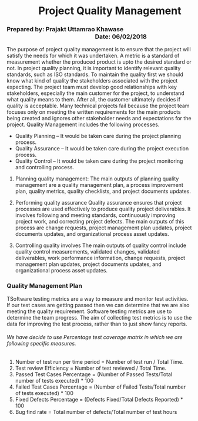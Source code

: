 # &nbsp;&nbsp;&nbsp;&nbsp;&nbsp;&nbsp;&nbsp;&nbsp;&nbsp;&nbsp;&nbsp;&nbsp;&nbsp;Project Quality Management

### Prepared by:  Prajakt Uttamrao Khawase &nbsp;&nbsp;&nbsp;&nbsp;&nbsp;&nbsp;&nbsp;&nbsp;&nbsp;&nbsp;&nbsp;&nbsp;&nbsp;&nbsp;&nbsp;&nbsp;&nbsp;&nbsp;&nbsp;&nbsp;&nbsp;&nbsp;&nbsp;&nbsp;&nbsp;&nbsp;&nbsp;&nbsp;&nbsp;&nbsp;&nbsp;&nbsp;&nbsp;&nbsp;&nbsp;&nbsp;&nbsp;&nbsp;&nbsp;&nbsp;&nbsp;&nbsp;&nbsp;&nbsp;&nbsp;&nbsp;&nbsp;&nbsp;&nbsp;&nbsp;&nbsp;&nbsp;&nbsp;&nbsp;&nbsp;&nbsp;&nbsp;&nbsp;&nbsp;&nbsp;&nbsp;&nbsp;Date: 06/02/2018

The purpose of project quality management is to ensure that the project will satisfy the needs for which it was undertaken. A metric is a standard of measurement whether the produced product is upto the desired standard or not. In project quality planning, it is important to identify relevant quality standards, such as ISO standards. To maintain the quality first we should know what kind of quality the stakeholders associated with the project expecting. The project team must develop good relationships with key stakeholders, especially the main customer for the project, to understand what quality means to them. After all, the customer ultimately decides if quality is acceptable. Many technical projects fail because the project team focuses only on meeting the written requirements for the main products being created and ignores other stakeholder needs and expectations for the project. Quality Management includes the following processes.

*	Quality Planning – It would be taken care during the project planning process.
*	Quality Assurance  – It would be taken care during the project execution process.
*	Quality Control  – It would be taken care during the project monitoring and controlling process.

1. Planning quality management:
The main outputs of planning quality management are a quality management plan, a process improvement plan, quality metrics, quality checklists, and project documents updates.

2. Performing quality assurance
Quality assurance ensures that project processes are used effectively to produce quality project deliverables. It involves following and meeting standards, continuously improving project work, and correcting project defects. The main outputs of this process are change requests, project management plan updates, project documents updates, and organizational process asset updates.

3. Controlling quality involves
The main outputs of quality control include quality control measurements, validated changes, validated deliverables, work performance information, change requests, project management plan updates, project documents updates, and organizational process asset updates.

### Quality Management Plan

TSoftware testing metrics are a way to measure and monitor test activities. If our test cases are getting passed then we can determine that we are also meeting the quality requirement. Software testing metrics are use to determine the team progress. The aim of collecting test metrics is to use the data for improving the test process, rather than to just show fancy reports.
<br>
###### We have decide to use Percentage test coverage matrix in which we are following specific measures.

1. Number of test run per time period = Number of test run / Total Time.
2. Test review Efficiency = Number of test reviewed  / Total Time.
3. Passed Test Cases Percentage = (Number of Passed Tests/Total number of tests executed) * 100
4. Failed Test Cases Percentage = (Number of Failed Tests/Total number of tests executed) * 100
5. Fixed Defects Percentage = (Defects Fixed/Total Defects Reported) * 100
6. Bug find rate = Total number of defects/Total number of test hours